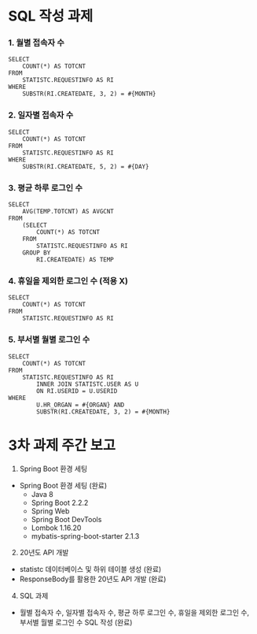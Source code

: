 # SQL 작성 과제
### 1. 월별 접속자 수
```
SELECT
	COUNT(*) AS TOTCNT
FROM
	STATISTC.REQUESTINFO AS RI
WHERE
	SUBSTR(RI.CREATEDATE, 3, 2) = #{MONTH}
```

### 2. 일자별 접속자 수
```
SELECT
	COUNT(*) AS TOTCNT
FROM
	STATISTC.REQUESTINFO AS RI
WHERE
	SUBSTR(RI.CREATEDATE, 5, 2) = #{DAY}
```

### 3. 평균 하루 로그인 수
```
SELECT
	AVG(TEMP.TOTCNT) AS AVGCNT
FROM
	(SELECT
		COUNT(*) AS TOTCNT
	FROM
		STATISTC.REQUESTINFO AS RI
	GROUP BY
		RI.CREATEDATE) AS TEMP
```

### 4. 휴일을 제외한 로그인 수 (적용 X)
```
SELECT
	COUNT(*) AS TOTCNT
FROM
	STATISTC.REQUESTINFO AS RI
```

### 5. 부서별 월별 로그인 수
```
SELECT
	COUNT(*) AS TOTCNT
FROM
	STATISTC.REQUESTINFO AS RI
    	INNER JOIN STATISTC.USER AS U
    	ON RI.USERID = U.USERID
WHERE
        U.HR_ORGAN = #{ORGAN} AND
        SUBSTR(RI.CREATEDATE, 3, 2) = #{MONTH}
```

# 3차 과제 주간 보고
1. Spring Boot 환경 세팅
- Spring Boot 환경 세팅 (완료)
	- Java 8
	- Spring Boot 2.2.2
	- Spring Web
	- Spring Boot DevTools
	- Lombok 1.16.20
	- mybatis-spring-boot-starter 2.1.3

2. 20년도 API 개발
- statistc 데이터베이스 및 하위 테이블 생성 (완료)
- ResponseBody를 활용한 20년도 API 개발 (완료)
4. SQL 과제
- 월별 접속자 수, 일자별 접속자 수, 평균 하루 로그인 수, 휴일을 제외한 로그인 수, 부서별 월별 로그인 수 SQL 작성 (완료)
